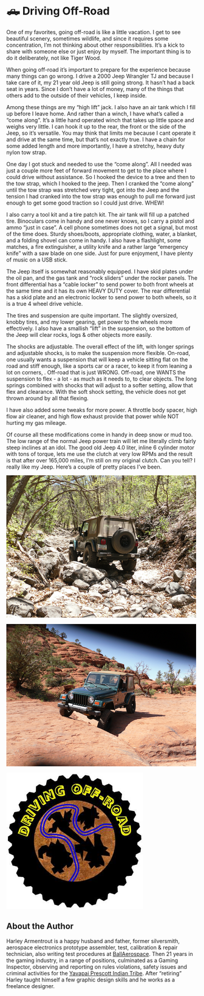 # 🛻 Driving Off-Road

One of my favorites, going off-road is like a little vacation. I get to see
beautiful scenery, sometimes wildlife, and since it requires some concentration,
I’m not thinking about other responsibilities. It’s a kick to share with someone
else or just enjoy by myself. The important thing is to do it deliberately, not
like Tiger Wood.

When going off-road it’s important to prepare for the experience because many
things can go wrong. I drive a 2000 Jeep Wrangler TJ and because I take care of
it, my 21 year old Jeep is still going strong. It hasn’t had a back seat in
years. Since I don’t have a lot of money, many of the things that others add to
the outside of their vehicles, I keep inside.

Among these things are my “high lift” jack. I also have an air tank which I fill
up before I leave home. And rather than a winch, I have what’s called a “come
along”. It’s a little hand operated winch that takes up little space and weighs
very little. I can hook it up to the rear, the front or the side of the Jeep, so
it’s versatile. You may think that limits me because I cant operate it and drive
at the same time, but that’s not exactly true. I have a chain for some added
length and more importantly, I have a stretchy, heavy duty nylon tow strap.

One day I got stuck and needed to use the “come along”. All I needed was just a
couple more feet of forward movement to get to the place where I could drive
without assistance. So I hooked the device to a tree and then to the tow strap,
which I hooked to the jeep. Then I cranked the “come along” until the tow strap
was stretched very tight, got into the Jeep and the tension I had cranked into
the tow strap was enough to pull me forward just enough to get some good
traction so I could just drive. WHEW!

I also carry a tool kit and a tire patch kit. The air tank will fill up a
patched tire. Binoculars come in handy and one never knows, so I carry a pistol
and ammo “just in case”. A cell phone sometimes does not get a signal, but most
of the time does. Sturdy shoes/boots, appropriate clothing, water, a blanket,
and a folding shovel can come in handy. I also have a flashlight, some matches,
a fire extinguisher, a utility knife and a rather large “emergency knife” with a
saw blade on one side. Just for pure enjoyment, I have plenty of music on a USB
stick.

The Jeep itself is somewhat reasonably equipped. I have skid plates under the
oil pan, and the gas tank and “rock sliders” under the rocker panels. The front
differential has a “cable locker” to send power to both front wheels at the same
time and it has its own HEAVY DUTY cover. The rear differential has a skid plate
and an electronic locker to send power to both wheels, so it is a true 4 wheel
drive vehicle.

The tires and suspension are quite important. The slightly oversized, knobby
tires, and my lower gearing, get power to the wheels more effectively. I also
have a smallish “lift” in the suspension, so the bottom of the Jeep will clear
rocks, logs & other objects more easily.

The shocks are adjustable. The overall effect of the lift, with longer springs
and adjustable shocks, is to make the suspension more flexible. On-road, one
usually wants a suspension that will keep a vehicle sitting flat on the road and
stiff enough, like a sports car or a racer, to keep it from leaning a lot on
corners, . Off-road that is just WRONG. Off-road, one WANTS the suspension to
flex - a lot - as much as it needs to, to clear objects. The long springs
combined with shocks that will adjust to a softer setting, allow that flex and
clearance. With the soft shock setting, the vehicle does not get thrown around
by all that flexing.

I have also added some tweaks for more power. A throttle body spacer, high flow
air cleaner, and high flow exhaust provide that power while NOT hurting my gas
mileage.

Of course all these modifications come in handy in deep snow or mud too. The low
range of the normal Jeep power train will let me literally climb fairly steep
inclines at an idol. The good old Jeep 4.0 liter, inline 6 cylinder motor with
tons of torque, lets me use the clutch at very low RPMs and the result is that
after over 165,000 miles, I’m still on my original clutch. Can you tell? I
really like my Jeep. Here’s a couple of pretty places I’ve been.

![Driving off road 1](_static/images/driving/driving-1.png)

![Driving off road 2](_static/images/driving/driving-2.png)

![Driving off road logo](_static/images/driving/driving-off-road.jpg)

## About the Author

Harley Armentrout is a happy husband and father, former silversmith, aerospace
electronics prototype assembler, test, calibration & repair technician, also
writing test procedures at [BallAerospace](https://www.ball.com/aerospace). Then
21 years in the gaming industry, in a range of positions, culminated as a Gaming
Inspector, observing and reporting on rules violations, safety issues and
criminal activities for the
[Yavapai Prescott Indian Tribe](https://buckyscasino.com/). After “retiring”
Harley taught himself a few graphic design skills and he works as a freelance
designer.

